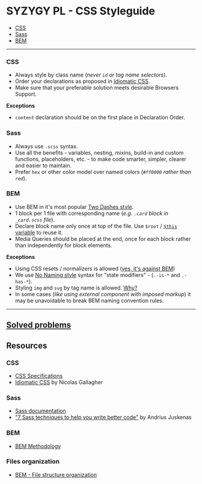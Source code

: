 # SYZYGY PL - CSS Styleguide

* [CSS](#css)
* [Sass](#sass)
* [BEM](#bem)

---

### CSS
* Always style by class name (_never `id` or tag name selectors_). 
* Order your declarations as proposed in [Idiomatic CSS](https://github.com/necolas/idiomatic-css#declaration-order).
* Make sure that your preferable solution meets desirable Browsers Support.

**Exceptions**
* `content` declaration should be on the first place in Declaration Order.


### Sass
* Always use `.scss` syntax.
* Use all the benefits - variables, nesting, mixins, build-in and custom functions,
  placeholders, etc. - to make code smarter, simpler, clearer and easier to maintain.
* Prefer `hex` or other color model over named colors (_`#ff0000` rather than `red`_).


### BEM
* Use BEM in it's most popular [Two Dashes style](https://en.bem.info/methodology/naming-convention/#two-dashes-style).
* 1 block per 1 file with corresponding name (_e.g. `.card` block in `_card.scss` file_).
* Declare block name only once at top of the file. Use `$root` / [`$this` variable](https://www.devbridge.com/articles/7-sass-techniques-to-help-you-write-better-code/)
  to reuse it.
* Media Queries should be placed at the end, once for each block rather than
  independently for block elements.
 
**Exceptions**
* Using CSS resets / normalizers is allowed ([yes, it's against BEM](https://en.bem.info/methodology/faq/#why-shouldnt-i-use-a-css-reset))
* We use [No Naming style](https://en.bem.info/methodology/naming-convention/#no-namespace-style)
  syntax for "state modifiers" - (`.-is-*` and `.-has-*`).
* Styling `img` and `svg` by tag name is allowed. [Why?](FAQ.md#styling-img-and-svg-by-tag-name) 
* In some cases (_like using external component with imposed markup_) it may be
  unavoidable to break BEM naming convention rules.


---


## [Solved problems](FAQ.md)


## Resources

### CSS
* [CSS Specifications](https://www.w3.org/Style/CSS/specs.en.html)
* [Idiomatic CSS](https://github.com/necolas/idiomatic-css) by Nicolas Gallagher

### Sass
* [Sass documentation](https://sass-lang.com/)
* ["7 Sass techniques to help you write better code"](https://www.devbridge.com/articles/7-sass-techniques-to-help-you-write-better-code/)
  by Andrius Juskenas

### BEM
* [BEM Methodology](https://en.bem.info/methodology/)
 

### Files organization
* [BEM - File structure organization](https://en.bem.info/methodology/filestructure/)

